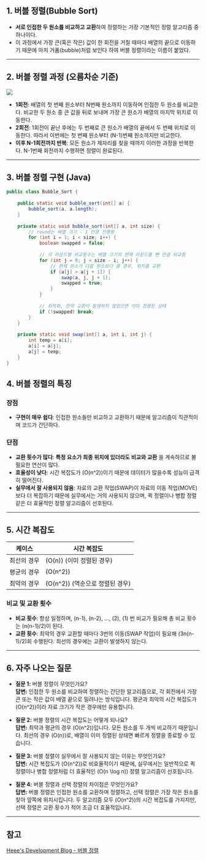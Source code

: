 

## 1. 버블 정렬(Bubble Sort)

- **서로 인접한 두 원소를 비교하고 교환**하여 정렬하는 가장 기본적인 정렬 알고리즘 중 하나이다. 
- 이 과정에서 가장 큰(혹은 작은) 값이 한 회전을 거칠 때마다 배열의 끝으로 이동하기 때문에 마치 거품(bubble)처럼 보인다 하여 버블 정렬이라는 이름이 붙었다.

---

## 2. 버블 정렬 과정 (오름차순 기준)


<img src="https://gmlwjd9405.github.io/images/algorithm-bubble-sort/bubble-sort.png">


- **1회전**: 배열의 첫 번째 원소부터 N번째 원소까지 이동하며 인접한 두 원소를 비교한다. 비교한 두 원소 중 큰 값을 뒤로 보내며 가장 큰 원소가 배열의 마지막 위치로 이동한다.
- **2회전**: 1회전이 끝난 후에는 두 번째로 큰 원소가 배열의 끝에서 두 번째 위치로 이동한다. 따라서 이번에는 첫 번째 원소부터 (N-1)번째 원소까지만 비교한다.
- **이후 N-1회전까지 반복**: 모든 원소가 제자리를 찾을 때까지 이러한 과정을 반복한다. N-1번째 회전까지 수행하면 정렬이 완료된다.

---

## 3. 버블 정렬 구현 (Java)

```java
public class Bubble_Sort {
 
    public static void bubble_sort(int[] a) {
        bubble_sort(a, a.length);
    }
    
    private static void bubble_sort(int[] a, int size) {
        // round는 배열 크기 - 1 만큼 진행됨 
        for (int i = 1; i < size; i++) {
            boolean swapped = false;
            
            // 각 라운드별 비교횟수는 배열 크기의 현재 라운드를 뺀 만큼 비교함
            for (int j = 0; j < size - i; j++) {
                // 현재 원소가 다음 원소보다 클 경우, 위치를 교환
                if (a[j] > a[j + 1]) {
                    swap(a, j, j + 1);
                    swapped = true;
                }
            }
            
            // 최적화, 만약 교환이 발생하지 않았으면 이미 정렬된 상태
            if (!swapped) break;
        }
    }
    
    private static void swap(int[] a, int i, int j) {
        int temp = a[i];
        a[i] = a[j];
        a[j] = temp;
    }
}

```

## 4. 버블 정렬의 특징

### 장점

- **구현이 매우 쉽다**: 인접한 원소들만 비교하고 교환하기 때문에 알고리즘이 직관적이며 코드가 간단하다.

### 단점

- **교환 횟수가 많다**: **특정 요소가 최종 위치에 있더라도 비교와 교환** 을 계속하므로 불필요한 연산이 많다.
- **효율성이 낮다**: 시간 복잡도가 \(O(n^2)\)이기 때문에 데이터가 많을수록 성능이 급격히 떨어진다.
- **실무에서 잘 사용되지 않음**: 자료의 교환 작업(SWAP)이 자료의 이동 작업(MOVE)보다 더 복잡하기 때문에 실무에서는 거의 사용되지 않으며, 퀵 정렬이나 병합 정렬 같은 더 효율적인 정렬 알고리즘이 선호된다.

---

## 5. 시간 복잡도

| 케이스     | 시간 복잡도 |
|------------|-------------|
| 최선의 경우 | \(O(n)\) (이미 정렬된 경우) |
| 평균의 경우 | \(O(n^2)\) |
| 최악의 경우 | \(O(n^2)\) (역순으로 정렬된 경우) |


### 비교 및 교환 횟수

- **비교 횟수**: 항상 일정하며, \(n-1\), \(n-2\), ..., \(2\), \(1\) 번 비교가 필요해 총 비교 횟수는 \(n(n-1)/2\)이 된다.
- **교환 횟수**: 최악의 경우 교환할 때마다 3번의 이동(SWAP 작업)이 필요해 \(3n(n-1)/2\)회 수행된다. 최선의 경우에는 교환이 발생하지 않는다.

---

## 6. 자주 나오는 질문

- **질문 1:** 버블 정렬이 무엇인가요?  
  **답변:** 인접한 두 원소를 비교하여 정렬하는 간단한 알고리즘으로, 각 회전에서 가장 큰 또는 작은 값이 배열 끝으로 밀려나는 방식입니다. 평균과 최악의 시간 복잡도가 \(O(n^2)\)이라 자료 크기가 작은 경우에만 유용합니다.

- **질문 2:** 버블 정렬의 시간 복잡도는 어떻게 되나요?  
  **답변:** 최악과 평균의 경우 \(O(n^2)\)입니다. 모든 원소를 두 개씩 비교하기 때문입니다. 최선의 경우 \(O(n)\)로, 배열이 이미 정렬된 상태면 빠르게 정렬을 종료할 수 있습니다.

- **질문 3:** 버블 정렬이 실무에서 잘 사용되지 않는 이유는 무엇인가요?  
  **답변:** 시간 복잡도가 \(O(n^2)\)로 비효율적이기 때문에, 실무에서는 일반적으로 퀵 정렬이나 병합 정렬처럼 더 효율적인 \(O(n \log n)\) 정렬 알고리즘이 선호됩니다.

- **질문 4:** 버블 정렬과 선택 정렬의 차이점은 무엇인가요?  
  **답변:** 버블 정렬은 인접한 원소를 교환하며 정렬하고, 선택 정렬은 가장 작은 원소를 찾아 앞쪽에 위치시킵니다. 두 알고리즘 모두 \(O(n^2)\)의 시간 복잡도를 가지지만, 선택 정렬은 교환 횟수가 적어 조금 더 효율적입니다.

---

## 참고

[Heee's Development Blog - 버블 정렬](https://gmlwjd9405.github.io/2018/05/06/algorithm-bubble-sort.html)


